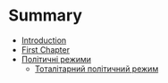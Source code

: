 # Summary

* [Introduction](README.md)
* [First Chapter](chapter1.md)
* [Політичні режими](poltichn_rezhimi.md)
   * [Тоталітарний політичний режим](totaltarnii_poltichnii_rezhim.md)

